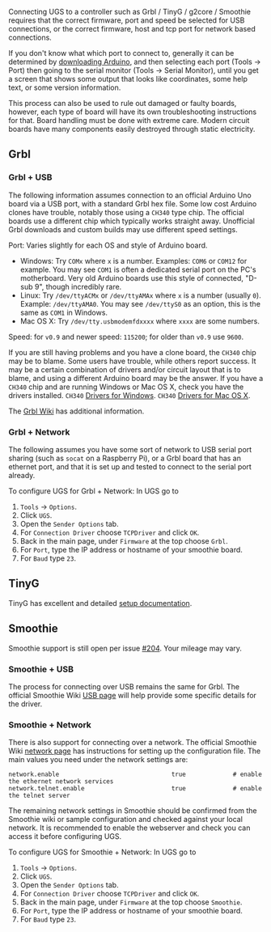 Connecting UGS to a controller such as Grbl / TinyG / g2core / Smoothie requires that the correct firmware, port and speed be selected for USB connections, or the correct firmware, host and tcp port for network based connections.

If you don't know what which port to connect to, generally it can be determined by [downloading Arduino](https://www.arduino.cc/en/main/software), and then selecting each port (Tools -> Port) then going to the serial monitor (Tools -> Serial Monitor), until you get a screen that shows some output that looks like coordinates, some help text, or some version information.

This process can also be used to rule out damaged or faulty boards, however, each type of board will have its own troubleshooting instructions for that. Board handling must be done with extreme care. Modern circuit boards have many components easily destroyed through static electricity.

## Grbl
### Grbl + USB
The following information assumes connection to an official Arduino Uno board via a USB port, with a standard Grbl hex file. Some low cost Arduino clones have trouble, notably those using a `CH340` type chip. The official boards use a different chip which typically works straight away. Unofficial Grbl downloads and custom builds may use different speed settings.

Port: Varies slightly for each OS and style of Arduino board.
* Windows: Try `COMx` where `x` is a number. Examples: `COM6` or `COM12` for example. You may see `COM1` is often a dedicated serial port on the PC's motherboard. Very old Arduino boards use this style of connected, "D-sub 9", though incredibly rare.
* Linux: Try `/dev/ttyACMx` or `/dev/ttyAMAx` where `x` is a number (usually `0`). Example: `/dev/ttyAMA0`. You may see `/dev/ttyS0` as an option, this is the same as `COM1` in Windows.
* Mac OS X: Try `/dev/tty.usbmodemfdxxxx` where `xxxx` are some numbers.

Speed: for `v0.9` and newer speed: `115200`; for older than `v0.9` use `9600`.

If you are still having problems and you have a clone board, the `CH340` chip may be to blame. Some users have trouble, while others report success. It may be a certain combination of drivers and/or circuit layout that is to blame, and using a different Arduino board may be the answer. If you have a `CH340` chip and are running Windows or Mac OS X, check you have the drivers installed. `CH340` [Drivers for Windows](https://www.google.com/search?q=ch340+drivers+windows). `CH340` [Drivers for Mac OS X](https://www.google.com/search?q=ch340+driver+mac+os+x).

The [Grbl Wiki](https://github.com/grbl/grbl/wiki/Using-Grbl) has additional information.

### Grbl + Network
The following assumes you have some sort of network to USB serial port sharing (such as `socat` on a Raspberry Pi), or a Grbl board that has an ethernet port, and that it is set up and tested to connect to the serial port already.

To configure UGS for Grbl + Network:
In UGS go to
1. `Tools` -> `Options`.
1. Click `UGS`.
1. Open the `Sender Options` tab.
1. For `Connection Driver` choose `TCPDriver` and click `OK`.
1. Back in the main page, under `Firmware` at the top choose `Grbl`.
1. For `Port`, type the IP address or hostname of your smoothie board.
1. For `Baud` type `23`.

## TinyG
TinyG has excellent and detailed [setup documentation](https://github.com/synthetos/TinyG/wiki/Connecting-TinyG#establish-usb-connection).

## Smoothie
Smoothie support is still open per issue [#204](/winder/Universal-G-Code-Sender/issues/204). Your mileage may vary.

### Smoothie + USB
The process for connecting over USB remains the same for Grbl. The official Smoothie Wiki [USB page](http://smoothieware.org/usb) will help provide some specific details for the driver.

### Smoothie + Network
There is also support for connecting over a network. The official Smoothie Wiki [network page](http://smoothieware.org/network) has instructions for setting up the configuration file. The main values you need under the network settings are:

```
network.enable                               true             # enable the ethernet network services
network.telnet.enable                        true             # enable the telnet server
```
The remaining network settings in Smoothie should be confirmed from the Smoothie wiki or sample configuration and checked against your local network. It is recommended to enable the webserver and check you can access it before configuring UGS.

To configure UGS for Smoothie + Network:
In UGS go to
1. `Tools` -> `Options`.
1. Click `UGS`.
1. Open the `Sender Options` tab.
1. For `Connection Driver` choose `TCPDriver` and click `OK`.
1. Back in the main page, under `Firmware` at the top choose `Smoothie`.
1. For `Port`, type the IP address or hostname of your smoothie board.
1. For `Baud` type `23`.